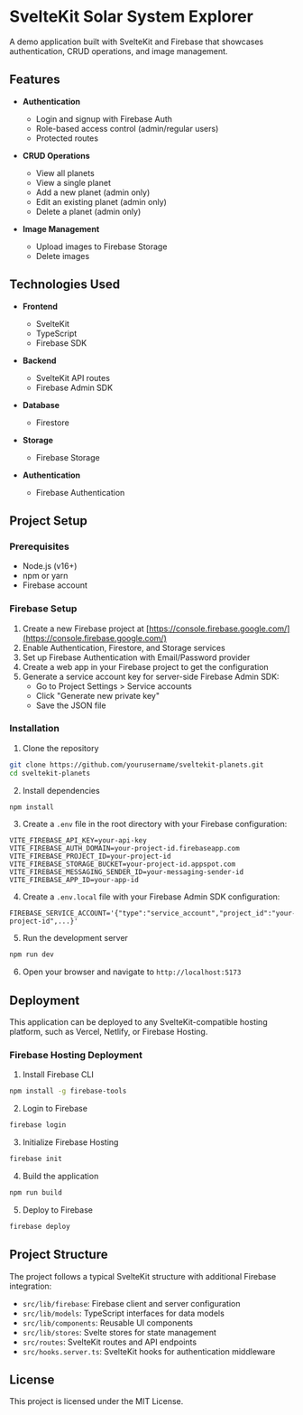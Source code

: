 # SvelteKit Solar System Explorer

A demo application built with SvelteKit and Firebase that showcases authentication, CRUD operations, and image management.

## Features

- **Authentication**
  - Login and signup with Firebase Auth
  - Role-based access control (admin/regular users)
  - Protected routes

- **CRUD Operations**
  - View all planets
  - View a single planet
  - Add a new planet (admin only)
  - Edit an existing planet (admin only)
  - Delete a planet (admin only)

- **Image Management**
  - Upload images to Firebase Storage
  - Delete images

## Technologies Used

- **Frontend**
  - SvelteKit
  - TypeScript
  - Firebase SDK

- **Backend**
  - SvelteKit API routes
  - Firebase Admin SDK

- **Database**
  - Firestore

- **Storage**
  - Firebase Storage

- **Authentication**
  - Firebase Authentication

## Project Setup

### Prerequisites

- Node.js (v16+)
- npm or yarn
- Firebase account

### Firebase Setup

1. Create a new Firebase project at [https://console.firebase.google.com/](https://console.firebase.google.com/)
2. Enable Authentication, Firestore, and Storage services
3. Set up Firebase Authentication with Email/Password provider
4. Create a web app in your Firebase project to get the configuration
5. Generate a service account key for server-side Firebase Admin SDK:
   - Go to Project Settings > Service accounts
   - Click "Generate new private key"
   - Save the JSON file

### Installation

1. Clone the repository
```bash
git clone https://github.com/yourusername/sveltekit-planets.git
cd sveltekit-planets
```

2. Install dependencies
```bash
npm install
```

3. Create a `.env` file in the root directory with your Firebase configuration:
```
VITE_FIREBASE_API_KEY=your-api-key
VITE_FIREBASE_AUTH_DOMAIN=your-project-id.firebaseapp.com
VITE_FIREBASE_PROJECT_ID=your-project-id
VITE_FIREBASE_STORAGE_BUCKET=your-project-id.appspot.com
VITE_FIREBASE_MESSAGING_SENDER_ID=your-messaging-sender-id
VITE_FIREBASE_APP_ID=your-app-id
```

4. Create a `.env.local` file with your Firebase Admin SDK configuration:
```
FIREBASE_SERVICE_ACCOUNT='{"type":"service_account","project_id":"your-project-id",...}'
```

5. Run the development server
```bash
npm run dev
```

6. Open your browser and navigate to `http://localhost:5173`

## Deployment

This application can be deployed to any SvelteKit-compatible hosting platform, such as Vercel, Netlify, or Firebase Hosting.

### Firebase Hosting Deployment

1. Install Firebase CLI
```bash
npm install -g firebase-tools
```

2. Login to Firebase
```bash
firebase login
```

3. Initialize Firebase Hosting
```bash
firebase init
```

4. Build the application
```bash
npm run build
```

5. Deploy to Firebase
```bash
firebase deploy
```

## Project Structure

The project follows a typical SvelteKit structure with additional Firebase integration:

- `src/lib/firebase`: Firebase client and server configuration
- `src/lib/models`: TypeScript interfaces for data models
- `src/lib/components`: Reusable UI components
- `src/lib/stores`: Svelte stores for state management
- `src/routes`: SvelteKit routes and API endpoints
- `src/hooks.server.ts`: SvelteKit hooks for authentication middleware

## License

This project is licensed under the MIT License.
